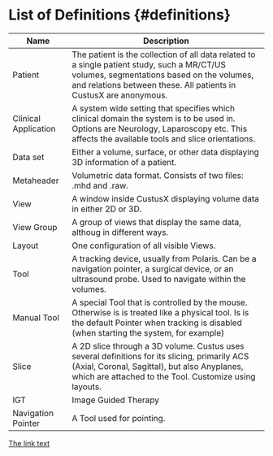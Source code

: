 List of Definitions {#definitions}
===================

| Name                    | Description
| ----------------------- | -----------------------------
| Patient                 | The patient is the collection of all data related to a single patient study, such a MR/CT/US volumes, segmentations based on the volumes, and relations between these. All patients in CustusX are anonymous.
| Clinical Application    | A system wide setting that specifies which clinical domain the system is to be used in. Options are Neurology, Laparoscopy etc. This affects the available tools and slice orientations.
| Data set                | Either a volume, surface, or other data displaying 3D information of a patient.
| Metaheader              | Volumetric data format. Consists of two files: .mhd and .raw.
| View                    | A window inside CustusX displaying volume data in either 2D or 3D.
| View Group              | A group of views that display the same data, althoug in different ways.
| Layout                  | One configuration of all visible Views.
| Tool                    | A tracking device, usually from Polaris. Can be a navigation pointer, a surgical device, or an ultrasound probe. Used to navigate within the volumes.
| Manual Tool             | A special Tool that is controlled by the mouse. Otherwise is is treated like a physical tool. Is is the default Pointer when tracking is disabled (when starting the system, for example)
| Slice                   | A 2D slice through a 3D volume. Custus uses several definitions for its slicing, primarily ACS (Axial, Coronal, Sagittal), but also Anyplanes, which are attached to the Tool. Customize using layouts.
| IGT                     | Image Guided Therapy
| Navigation Pointer      | A Tool used for pointing.

[The link text](#my_special_anchor) 
